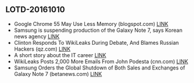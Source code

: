 ## LOTD-20161010

-  Google Chrome 55 May Use Less Memory  (blogspot.com)  [LINK](https://tech.slashdot.org/story/16/10/10/0528207/google-chrome-55-may-use-less-memory)
- Samsung is suspending production of the Galaxy Note 7, says Korean news agency [LINK](http://www.theverge.com/2016/10/9/13222674/samsung-galaxy-note-7-production-suspended-fire-recall)
- Clinton Responds To WikiLeaks During Debate, And Blames Russian Hackers  (qz.com)  [LINK](https://news.slashdot.org/story/16/10/10/0353242/clinton-responds-to-wikileaks-during-debate-and-blames-russian-hackers)
- A short story about the IT career [LINK](http://piotrgankiewicz.com/2016/10/10/a-short-story-about-the-it-career/)
-  WikiLeaks Posts 2,000 More Emails From John Podesta  (cnn.com)  [LINK](https://news.slashdot.org/story/16/10/10/201200/wikileaks-posts-2000-more-emails-from-john-podesta)
- Samsung Orders the Global Shutdown of Both Sales and Exchanges of Galaxy Note 7  (betanews.com) [LINK](https://mobile.slashdot.org/story/16/10/10/2354216/samsung-orders-the-global-shutdown-of-both-sales-and-exchanges-of-galaxy-note-7)